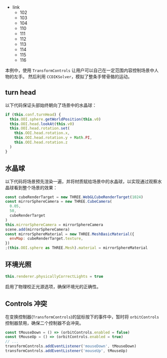 - link
  - 102
  - 103
  - 104
  - 110
  - 111
  - 112
  - 113
  - 114
  - 115
  - 116

本例中，使用 `TransformControls` 让用户可以自己在一定范围内容控制场景中人物的左手。 然后利用 `CCDIKSolver`，模拟了整条手臂骨骼的运动。

## turn head

以下代码保证头部始终朝向了场景中的水晶球：

```js
if (this.conf.turnHead) {
  this.OOI.sphere.getWorldPosition(this.v0)
  this.OOI.head.lookAt(this.v0)
  this.OOI.head.rotation.set(
    this.OOI.head.rotation.x,
    this.OOI.head.rotation.y + Math.PI,
    this.OOI.head.rotation.z
  )
}
```

## 水晶球

以下代码将场景预先渲染一遍，并将材质赋给场景中的水晶球，以实现通过观察水晶球看到整个场景的效果：

```js
const cubeRenderTarget = new THREE.WebGLCubeRenderTarget(1024)
const mirrorSphereCamera = new THREE.CubeCamera(
  0.05,
  50,
  cubeRenderTarget
)
this.mirrorSphereCamera = mirrorSphereCamera
scene.add(mirrorSphereCamera)
const mirrorSphereMaterial = new THREE.MeshBasicMaterial({
  envMap: cubeRenderTarget.texture,
})
;(this.OOI.sphere as THREE.Mesh).material = mirrorSphereMaterial
```

## 环境光照

```js
this.renderer.physicallyCorrectLights = true
```

启用了物理校正光源选项，确保环境光的正确性。

## Controls 冲突

在变换控制器(`TransformControls`)的鼠标按下的事件中，暂时将 `orbitControls` 控制器禁用，确保二个控制器不会冲突。

```js
const tMouseDown = () => (orbitControls.enabled = false)
const tMouseUp = () => (orbitControls.enabled = true)
// ...
transformControls.addEventListener('mouseDown', tMouseDown)
transformControls.addEventListener('mouseUp', tMouseUp)
```